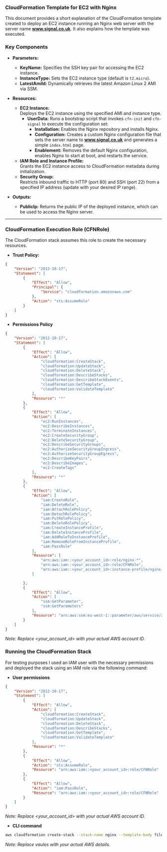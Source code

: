 ### CloudFormation Template for EC2 with Nginx

This document provides a short explanation of the CloudFormation template created to deploy an EC2 instance running an Nginx web server with the server name **www.signal.co.uk**. It also explains how the template was executed.

### Key Components

- **Parameters:**
  - **KeyName:** Specifies the SSH key pair for accessing the EC2 instance.
  - **InstanceType:** Sets the EC2 instance type (default is `t2.micro`).
  - **LatestAmiId:** Dynamically retrieves the latest Amazon Linux 2 AMI via SSM.

- **Resources:**
  - **EC2 Instance:**  
    Deploys the EC2 instance using the specified AMI and instance type.
    - **UserData:** Runs a bootstrap script that invokes `cfn-init` and `cfn-signal` to execute the configuration set:
      - **Installation:** Enables the Nginx repository and installs Nginx.
      - **Configuration:** Creates a custom Nginx configuration file that sets the server name to **www.signal.co.uk** and generates a simple `index.html` page.
      - **Enablement:** Removes the default Nginx configuration, enables Nginx to start at boot, and restarts the service.
  - **IAM Role and Instance Profile:**  
    Grants the EC2 instance access to CloudFormation metadata during initialization.
  - **Security Group:**  
    Restricts inbound traffic to HTTP (port 80) and SSH (port 22) from a specified IP address (update with your desired IP range).

- **Outputs:**
  - **PublicIp:** Returns the public IP of the deployed instance, which can be used to access the Nginx server.

---

### CloudFormation Execution Role (CFNRole)

The CloudFormation stack assumes this role to create the necessary resources.

- **Trust Policy:**
```json
{
    "Version": "2012-10-17",
    "Statement": [
        {
            "Effect": "Allow",
            "Principal": {
                "Service": "cloudformation.amazonaws.com"
            },
            "Action": "sts:AssumeRole"
        }
    ]
}

```
- **Permissions Policy**
```json
{
	"Version": "2012-10-17",
	"Statement": [
		{
			"Effect": "Allow",
			"Action": [
				"cloudformation:CreateStack",
				"cloudformation:UpdateStack",
				"cloudformation:DeleteStack",
				"cloudformation:DescribeStacks",
				"cloudformation:DescribeStackEvents",
				"cloudformation:GetTemplate",
				"cloudformation:ValidateTemplate"
			],
			"Resource": "*"
		},
		{
			"Effect": "Allow",
			"Action": [
				"ec2:RunInstances",
				"ec2:DescribeInstances",
				"ec2:TerminateInstances",
				"ec2:CreateSecurityGroup",
				"ec2:DeleteSecurityGroup",
				"ec2:DescribeSecurityGroups",
				"ec2:AuthorizeSecurityGroupIngress",
				"ec2:AuthorizeSecurityGroupEgress",
				"ec2:DescribeKeyPairs",
				"ec2:DescribeImages",
				"ec2:CreateTags"
			],
			"Resource": "*"
		},
		{
			"Effect": "Allow",
			"Action": [
				"iam:CreateRole",
				"iam:DeleteRole",
				"iam:AttachRolePolicy",
				"iam:DetachRolePolicy",
				"iam:PutRolePolicy",
				"iam:DeleteRolePolicy",
				"iam:CreateInstanceProfile",
				"iam:DeleteInstanceProfile",
				"iam:AddRoleToInstanceProfile",
				"iam:RemoveRoleFromInstanceProfile",
				"iam:PassRole"
			],
			"Resource": [
                "arn:aws:iam::<your_account_id>:role/nginx-*",
                "arn:aws:iam::<your_account_id>:role/CFNRole",
                "arn:aws:iam::<your_account_id>:instance-profile/nginx-*"
            ]

		},
		{
			"Effect": "Allow",
			"Action": [
				"ssm:GetParameter",
				"ssm:GetParameters"
			],
			"Resource": "arn:aws:ssm:eu-west-1::parameter/aws/service/ami-amazon-linux-latest/*"
		}
	]
}
```
*Note: Replace <your_account_id> with your actual AWS account ID.*

### Running the CloudFormation Stack

For testing purposes I used an IAM user with the necessary permissions and deployed the stack using an IAM role via the following command:

- **User permissions**

```json
{
	"Version": "2012-10-17",
	"Statement": [
		{
			"Effect": "Allow",
			"Action": [
				"cloudformation:CreateStack",
				"cloudformation:UpdateStack",
				"cloudformation:DeleteStack",
				"cloudformation:DescribeStacks",
				"cloudformation:GetTemplate",
				"cloudformation:ValidateTemplate"
			],
			"Resource": "*"
		},
		{
			"Effect": "Allow",
			"Action": "sts:AssumeRole",
			"Resource": "arn:aws:iam::<your_account_id>:role/CFNRole"
		},
		{
			"Effect": "Allow",
			"Action": "iam:PassRole",
			"Resource": "arn:aws:iam::<your_account_id>:role/CFNRole"
		}
	]
}
```
*Note: Replace <your_account_id> with your actual AWS account ID.*

- **CLI command**

```sh
aws cloudformation create-stack --stack-name nginx --template-body file://template.yaml --parameters ParameterKey=KeyName,ParameterValue=<yourkeyname> --capabilities CAPABILITY_NAMED_IAM --role-arn "arn:aws:iam::<your_account_id>:role/CFNRole"
```
*Note: Replace vaules with your actual AWS details.*
